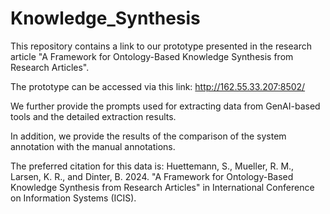 # Knowledge_Synthesis

This repository contains a link to our prototype presented in the research article "A Framework for Ontology-Based Knowledge Synthesis from Research Articles".

The prototype can be accessed via this link: http://162.55.33.207:8502/

We further provide the prompts used for extracting data from GenAI-based tools and the detailed extraction results.

In addition, we provide the results of the comparison of the system annotation with the manual annotations.

The preferred citation for this data is: Huettemann, S., Mueller, R. M., Larsen, K. R., and Dinter, B. 2024. "A Framework for Ontology-Based Knowledge Synthesis from Research Articles" in International Conference on Information Systems (ICIS).


